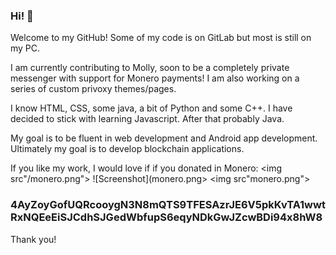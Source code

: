 ### Hi! 👋



Welcome to my GitHub! Some of my code is on GitLab but most is still on my PC.

I am currently contributing to Molly, soon to be a completely private messenger with support for Monero payments!
I am also working on a series of custom privoxy themes/pages.

I know HTML, CSS, some java, a bit of Python and some C++. I have decided to stick with learning Javascript. After that probably Java.

My goal is to be fluent in web development and Android app development.
Ultimately my goal is to develop blockchain applications.

If you like my work, I would love if if you donated in Monero:
<img src"/monero.png">
![Screenshot](monero.png>
<img src"monero.png">
<h3 href="monero:4AyZoyGofUQRcooygN3N8mQTS9TFESAzrJE6V5pkKvTA1wwtRxNQEeEiSJCdhSJGedWbfupS6eqyNDkGwJZcwBDi94x8hW8">4AyZoyGofUQRcooygN3N8mQTS9TFESAzrJE6V5pkKvTA1wwtRxNQEeEiSJCdhSJGedWbfupS6eqyNDkGwJZcwBDi94x8hW8</h3>

Thank you!
